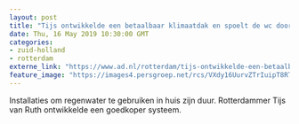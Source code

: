 ```yaml
---
layout: post
title: "Tijs ontwikkelde een betaalbaar klimaatdak en spoelt de wc door met regenwater"
date: Thu, 16 May 2019 10:30:00 GMT
categories: 
- zuid-holland 
- rotterdam 
externe_link: "https://www.ad.nl/rotterdam/tijs-ontwikkelde-een-betaalbaar-klimaatdak-en-spoelt-de-wc-door-met-regenwater~a6c0c9b4/"
feature_image: "https://images4.persgroep.net/rcs/VXdy16UurvZTrIuipT8RThrj9nw/diocontent/148455018/_fitwidth/400/?appId=21791a8992982cd8da851550a453bd7f&quality=0.7"
---
```


Installaties om regenwater te gebruiken in huis zijn duur. Rotterdammer Tijs van Ruth ontwikkelde een goedkoper systeem.
